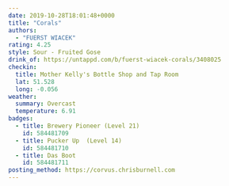 ```yaml
---
date: 2019-10-28T18:01:48+0000
title: "Corals"
authors:
  - "FUERST WIACEK"
rating: 4.25
style: Sour - Fruited Gose
drink_of: https://untappd.com/b/fuerst-wiacek-corals/3408025
checkin:
  title: Mother Kelly's Bottle Shop and Tap Room
  lat: 51.528
  long: -0.056
weather:
  summary: Overcast
  temperature: 6.91
badges:
  - title: Brewery Pioneer (Level 21)
    id: 584481709
  - title: Pucker Up  (Level 14)
    id: 584481710
  - title: Das Boot
    id: 584481711
posting_method: https://corvus.chrisburnell.com
---
```

